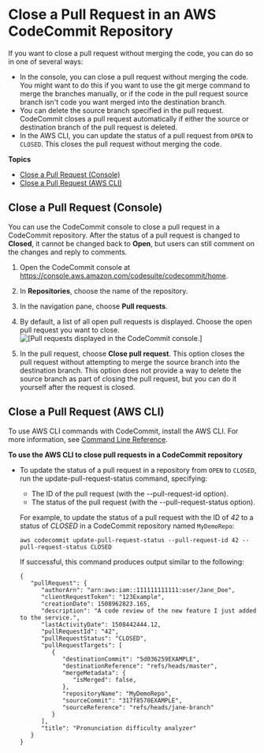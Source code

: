 # Close a Pull Request in an AWS CodeCommit Repository<a name="how-to-close-pull-request"></a>

If you want to close a pull request without merging the code, you can do so in one of several ways:
+ In the console, you can close a pull request without merging the code\. You might want to do this if you want to use the git merge command to merge the branches manually, or if the code in the pull request source branch isn't code you want merged into the destination branch\. 
+ You can delete the source branch specified in the pull request\. CodeCommit closes a pull request automatically if either the source or destination branch of the pull request is deleted\.
+ In the AWS CLI, you can update the status of a pull request from `OPEN` to `CLOSED`\. This closes the pull request without merging the code\. 

**Topics**
+ [Close a Pull Request \(Console\)](#how-to-close-pull-request-console)
+ [Close a Pull Request \(AWS CLI\)](#how-to-close-pull-request-cli)

## Close a Pull Request \(Console\)<a name="how-to-close-pull-request-console"></a>

You can use the CodeCommit console to close a pull request in a CodeCommit repository\. After the status of a pull request is changed to **Closed**, it cannot be changed back to **Open**, but users can still comment on the changes and reply to comments\.

1. Open the CodeCommit console at [https://console\.aws\.amazon\.com/codesuite/codecommit/home](https://console.aws.amazon.com/codesuite/codecommit/home)\.

1. In **Repositories**, choose the name of the repository\. 

1. In the navigation pane, choose **Pull requests**\.

1. By default, a list of all open pull requests is displayed\. Choose the open pull request you want to close\.  
![\[Pull requests displayed in the CodeCommit console.\]](http://docs.aws.amazon.com/codecommit/latest/userguide/images/codecommit-pull-request-view.png)

1. In the pull request, choose **Close pull request**\. This option closes the pull request without attempting to merge the source branch into the destination branch\. This option does not provide a way to delete the source branch as part of closing the pull request, but you can do it yourself after the request is closed\.

## Close a Pull Request \(AWS CLI\)<a name="how-to-close-pull-request-cli"></a>

To use AWS CLI commands with CodeCommit, install the AWS CLI\. For more information, see [Command Line Reference](cmd-ref.md)\. 

**To use the AWS CLI to close pull requests in a CodeCommit repository**
+ To update the status of a pull request in a repository from `OPEN` to `CLOSED`, run the update\-pull\-request\-status command, specifying:
  + The ID of the pull request \(with the \-\-pull\-request\-id option\)\.
  + The status of the pull request \(with the \-\-pull\-request\-status option\)\.

  For example, to update the status of a pull request with the ID of *42* to a status of *CLOSED* in a CodeCommit repository named `MyDemoRepo`:

  ```
  aws codecommit update-pull-request-status --pull-request-id 42 --pull-request-status CLOSED  
  ```

  If successful, this command produces output similar to the following:

  ```
  {
     "pullRequest": { 
        "authorArn": "arn:aws:iam::111111111111:user/Jane_Doe",
        "clientRequestToken": "123Example",
        "creationDate": 1508962823.165,
        "description": "A code review of the new feature I just added to the service.",
        "lastActivityDate": 1508442444.12,
        "pullRequestId": "42",
        "pullRequestStatus": "CLOSED",
        "pullRequestTargets": [ 
           { 
              "destinationCommit": "5d036259EXAMPLE",
              "destinationReference": "refs/heads/master",
              "mergeMetadata": { 
                 "isMerged": false,
              },
              "repositoryName": "MyDemoRepo",
              "sourceCommit": "317f8570EXAMPLE",
              "sourceReference": "refs/heads/jane-branch"
           }
        ],
        "title": "Pronunciation difficulty analyzer"
     }
  }
  ```